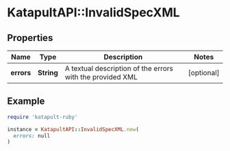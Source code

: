 # KatapultAPI::InvalidSpecXML

## Properties

| Name | Type | Description | Notes |
| ---- | ---- | ----------- | ----- |
| **errors** | **String** | A textual description of the errors with the provided XML | [optional] |

## Example

```ruby
require 'katapult-ruby'

instance = KatapultAPI::InvalidSpecXML.new(
  errors: null
)
```


